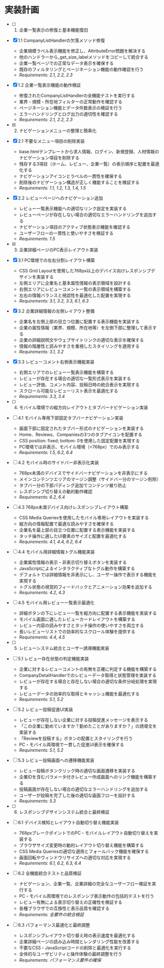 # 実装計画

- [ ] 1. 企業一覧表示の修復と基本機能復旧
- [x] 1.1 CompanyListHandlerの欠落メソッド修復
  - 企業規模ラベル表示機能を修正し、AttributeError問題を解決する
  - 他のハンドラーから_get_size_labelメソッドをコピーして統合する
  - 企業一覧ページでの正常なデータ表示を確保する
  - 既存のフィルタリングとページネーション機能の動作確認を行う
  - _Requirements: 2.1, 2.2, 2.3_

- [x] 1.2 企業一覧表示機能の動作検証
  - 修復されたCompanyListHandlerの全機能テストを実行する
  - 業界・規模・所在地フィルターの正常動作を確認する
  - ページネーション機能とデータ件数表示の検証を行う
  - エラーハンドリングとログ出力の適切性を確認する
  - _Requirements: 2.1, 2.2, 2.3_

- [x] 2. ナビゲーションメニューの整理と簡素化
- [x] 2.1 不要なメニュー項目の削除実装
  - base.htmlテンプレートから求人情報、ログイン、新規登録、人材情報のナビゲーション項目を削除する
  - 残存する3項目（ホーム、レビュー、企業一覧）の表示順序と配置を最適化する
  - ナビゲーションアイコンとラベルの一貫性を確保する
  - 削除後のナビゲーション構造が正しく機能することを検証する
  - _Requirements: 1.1, 1.2, 1.3, 1.4, 1.5_

- [x] 2.2 レビューページへのナビゲーション追加
  - レビュー一覧表示機能への適切なリンク設定を実装する
  - レビューページが存在しない場合の適切なエラーハンドリングを追加する
  - ナビゲーション項目のアクティブ状態表示機能を確認する
  - ユーザーフローの一貫性と使いやすさを検証する
  - _Requirements: 1.5_

- [x] 3. 企業詳細ページのPC表示レイアウト実装
- [x] 3.1 PC環境での左右分割レイアウト構築
  - CSS Grid Layoutを使用した768px以上のデバイス向けレスポンシブデザインを実装する
  - 左側エリアに企業名と基本属性情報の表示領域を設計する
  - 右側エリアにレビューコメント一覧の表示領域を構築する
  - 左右の情報バランスと視認性を最適化した配置を実現する
  - _Requirements: 3.1, 3.2, 3.3, 6.1, 6.3_

- [x] 3.2 企業詳細情報の左側レイアウト整備
  - 企業名を左側上部の目立つ位置に配置する表示機能を実装する
  - 企業の属性情報（業界、規模、所在地等）を左側下部に整理して表示する
  - 企業の詳細説明文やウェブサイトリンクの適切な表示を確保する
  - 情報の階層性と読みやすさを重視したスタイリングを適用する
  - _Requirements: 3.1, 3.2_

- [x] 3.3 レビューコメント右側表示機能実装
  - 右側エリアでのレビュー一覧表示機能を構築する
  - レビューが存在する場合の適切な一覧形式表示を実装する
  - レビュー評価、コメント内容、投稿日時の統合表示を実現する
  - スクロール可能なレビューリスト表示を最適化する
  - _Requirements: 3.3, 3.4_

- [ ] 4. モバイル環境での縦方向レイアウトとタブバーナビゲーション実装
- [ ] 4.1 モバイル専用下部固定タブバーナビゲーション実装
  - 画面下部に固定されたタブバー形式のナビゲーションを実装する
  - Home、Reviews、Companiesの3つのタブアイコンを配置する
  - CSS position: fixed; bottom: 0を使用した固定配置を実現する
  - PC環境では非表示、モバイル環境（<768px）でのみ表示する
  - _Requirements: 1.5, 6.2, 6.4_

- [ ] 4.2 モバイル時のサイドバー非表示化実装
  - 768px未満のデバイスでサイドバーナビゲーションを非表示にする
  - メインコンテンツエリアのマージン調整（サイドバー分のマージン削除）
  - タブバー分の下部パディング追加でコンテンツ被り防止
  - レスポンシブ切り替えの動的動作確認
  - _Requirements: 6.2, 6.4_

- [ ] 4.3 768px未満デバイス向けレスポンシブレイアウト構築
  - CSS Media Queriesを使用したモバイル専用レイアウトを実装する
  - 縦方向の情報配置で最適な読みやすさを確保する
  - 企業名を最上部の目立つ位置に配置する表示機能を実装する
  - タッチ操作に適したUI要素のサイズと配置を最適化する
  - _Requirements: 4.1, 4.4, 6.2, 6.4_

- [ ] 4.4 モバイル用詳細情報トグル機能実装
  - 企業属性情報の表示・非表示切り替えボタンを実装する
  - JavaScriptによるインタラクティブなトグル動作を構築する
  - デフォルトでは詳細情報を非表示にし、ユーザー操作で表示する機能を実現する
  - トグル状態の視覚的フィードバックとアニメーション効果を追加する
  - _Requirements: 4.2, 4.3_

- [ ] 4.5 モバイル用レビュー一覧表示最適化
  - 詳細ボタンの下にレビュー一覧を縦方向に配置する表示機能を実装する
  - モバイル画面に適したレビューカードレイアウトを構築する
  - レビュー内容の読みやすさとタッチ操作の使いやすさを両立する
  - 長いレビューリストでの効率的なスクロール体験を提供する
  - _Requirements: 4.4, 4.5_

- [ ] 5. レビューシステム統合とユーザー誘導機能実装
- [ ] 5.1 レビュー存在状態の判定機能実装
  - 企業に対するレビューコメントの有無を正確に判定する機能を構築する
  - CompanyDetailHandlerでのレビューデータ取得と状態管理を実装する
  - レビューが存在する場合と存在しない場合の適切な条件分岐処理を実現する
  - レビューデータの効率的な取得とキャッシュ機能を最適化する
  - _Requirements: 5.1, 5.2_

- [ ] 5.2 レビュー投稿促進UI実装
  - レビューが存在しない企業に対する投稿促進メッセージを表示する
  - 「この企業に勤めていますか？勤めたことがありますか？」の誘導文を実装する
  - 「Reviewを投稿する」ボタンの配置とスタイリングを行う
  - PC・モバイル両環境で一貫した促進UI表示を確保する
  - _Requirements: 5.1, 5.2_

- [ ] 5.3 レビュー投稿画面への遷移機能実装
  - レビュー投稿ボタンクリック時の適切な画面遷移を実装する
  - 企業IDを含むパラメータ付きレビュー作成画面へのリンク機能を構築する
  - 投稿画面が存在しない場合の適切なエラーハンドリングを追加する
  - ユーザーが投稿を完了した後の適切な画面フローを設計する
  - _Requirements: 5.3_

- [ ] 6. レスポンシブデザインシステム統合と最終検証
- [ ] 6.1 デバイス検知とレイアウト自動切り替え機能実装
  - 768pxブレークポイントでのPC・モバイルレイアウト自動切り替えを実装する
  - ブラウザサイズ変更時の動的レイアウト切り替え機能を構築する
  - CSS Media Queriesの適切な適用とフォールバック機能を確保する
  - 画面回転やウィンドウリサイズへの適切な対応を実現する
  - _Requirements: 6.1, 6.2, 6.3, 6.4_

- [ ] 6.2 全機能統合テストと品質検証
  - ナビゲーション、企業一覧、企業詳細の完全なユーザーフロー検証を実行する
  - PC・モバイル両環境でのレスポンシブ表示動作の包括的テストを行う
  - レビュー有無による表示切り替えの正確性を検証する
  - 各種ブラウザでの互換性と表示品質を確認する
  - _Requirements: 全要件の統合検証_

- [ ] 6.3 パフォーマンス最適化と最終調整
  - レスポンシブレイアウト切り替え時の表示速度を最適化する
  - 企業詳細ページの読み込み時間とレンダリング性能を改善する
  - 不要なCSS・JavaScriptコードの削除と最適化を実行する
  - 全体的なユーザビリティと操作体験の最終調整を行う
  - _Requirements: パフォーマンス要件の確保_